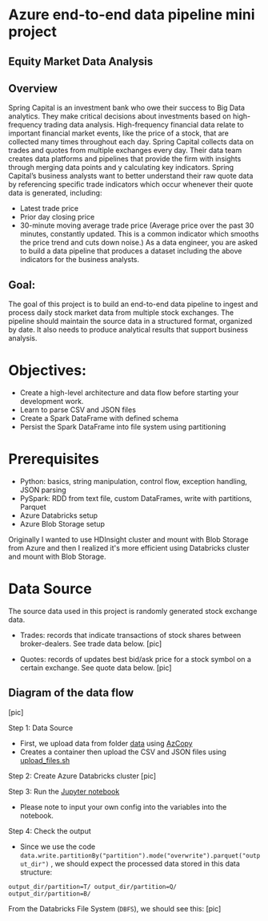 # Azure end-to-end data pipeline mini project

## Equity Market Data Analysis

## Overview
Spring Capital is an investment bank who owe their success to Big Data analytics. They make critical decisions about investments based on high-frequency trading data analysis. High-frequency financial data relate to important financial market events, like the price of a stock, that are collected many times throughout each day.
Spring Capital collects data on trades and quotes from multiple exchanges every day. Their data team creates data platforms and pipelines that provide the firm with insights through merging data points and y calculating key indicators. Spring Capital’s business analysts want to better understand their raw quote data by referencing specific trade indicators which occur whenever their quote data is generated, including:
- Latest trade price
- Prior day closing price
- 30-minute moving average trade price (Average price over the past 30 minutes,
constantly updated. This is a common indicator which smooths the price trend and cuts down noise.)
As a data engineer, you are asked to build a data pipeline that produces a dataset including the above indicators for the business analysts.

## Goal:
The goal of this project is to build an end-to-end data pipeline to ingest and process daily stock market data from multiple stock exchanges. The pipeline should maintain the source data in a structured format, organized by date. It also needs to produce analytical results that support business analysis.

# Objectives:
- Create a high-level architecture and data flow before starting your development work.
- Learn to parse CSV and JSON files
- Create a Spark DataFrame with defined schema
- Persist the Spark DataFrame into file system using partitioning

# Prerequisites
- Python: basics, string manipulation, control flow, exception handling, JSON parsing
- PySpark: RDD from text file, custom DataFrames, write with partitions, Parquet
- Azure Databricks setup
- Azure Blob Storage setup

Originally I wanted to use HDInsight cluster and mount with Blob Storage from Azure and then I realized it's more efficient using Databricks cluster and mount with Blob Storage.

# Data Source
The source data used in this project is randomly generated stock exchange data.
- Trades: records that indicate transactions of stock shares between broker-dealers. See trade data below.
[pic]


- Quotes: records of updates best bid/ask price for a stock symbol on a certain exchange. See quote data below.
[pic]

## Diagram of the data flow
[pic]

Step 1: Data Source
- First, we upload data from folder [data]() using [AzCopy](https://docs.microsoft.com/en-us/azure/storage/common/storage-use-azcopy-v10?toc=/azure/storage/blobs/toc.json) 
- Creates a container then upload the CSV and JSON files using [upload_files.sh]()

Step 2: Create Azure Databricks cluster
[pic]

Step 3: Run the [Jupyter notebook]()
- Please note to input your own config into the variables into the notebook.

Step 4: Check the output
- Since we use the code `data.write.partitionBy("partition").mode("overwrite").parquet("output_dir")` , we should expect the processed data stored in this data structure:
```
output_dir/partition=T/ output_dir/partition=Q/ output_dir/partition=B/
```

From the Databricks File System (`DBFS`), we should see this:
[pic]


